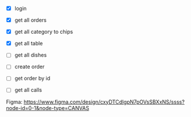 - [x] login 
- [x] get all orders
- [x] get all category to chips
- [x] get all table
- [ ] get all dishes
- [ ] create order
- [ ] get order by id 
- [ ] get all calls 




Figma: https://www.figma.com/design/cxyDTCdIgpN7pOVsSBXxNS/ssss?node-id=0-1&node-type=CANVAS

